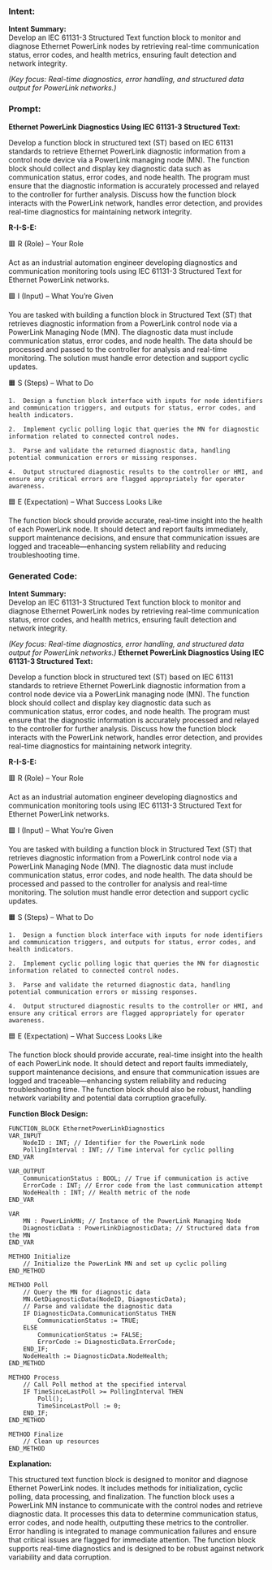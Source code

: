 ### Intent:
**Intent Summary:**  
Develop an IEC 61131-3 Structured Text function block to monitor and diagnose Ethernet PowerLink nodes by retrieving real-time communication status, error codes, and health metrics, ensuring fault detection and network integrity.  

*(Key focus: Real-time diagnostics, error handling, and structured data output for PowerLink networks.)*

### Prompt:
**Ethernet PowerLink Diagnostics Using IEC 61131-3 Structured Text:**

Develop a function block in structured text (ST) based on IEC 61131 standards to retrieve Ethernet PowerLink diagnostic information from a control node device via a PowerLink managing node (MN). The function block should collect and display key diagnostic data such as communication status, error codes, and node health. The program must ensure that the diagnostic information is accurately processed and relayed to the controller for further analysis. Discuss how the function block interacts with the PowerLink network, handles error detection, and provides real-time diagnostics for maintaining network integrity.

**R-I-S-E:**

🟥 R (Role) – Your Role

Act as an industrial automation engineer developing diagnostics and communication monitoring tools using IEC 61131-3 Structured Text for Ethernet PowerLink networks.

🟩 I (Input) – What You’re Given

You are tasked with building a function block in Structured Text (ST) that retrieves diagnostic information from a PowerLink control node via a PowerLink Managing Node (MN). The diagnostic data must include communication status, error codes, and node health. The data should be processed and passed to the controller for analysis and real-time monitoring. The solution must handle error detection and support cyclic updates.

🟧 S (Steps) – What to Do

	1.	Design a function block interface with inputs for node identifiers and communication triggers, and outputs for status, error codes, and health indicators.
 
	2.	Implement cyclic polling logic that queries the MN for diagnostic information related to connected control nodes.
 
	3.	Parse and validate the returned diagnostic data, handling potential communication errors or missing responses.
 
	4.	Output structured diagnostic results to the controller or HMI, and ensure any critical errors are flagged appropriately for operator awareness.

🟦 E (Expectation) – What Success Looks Like

The function block should provide accurate, real-time insight into the health of each PowerLink node. It should detect and report faults immediately, support maintenance decisions, and ensure that communication issues are logged and traceable—enhancing system reliability and reducing troubleshooting time.

### Generated Code:
**Intent Summary:**  
Develop an IEC 61131-3 Structured Text function block to monitor and diagnose Ethernet PowerLink nodes by retrieving real-time communication status, error codes, and health metrics, ensuring fault detection and network integrity.  

*(Key focus: Real-time diagnostics, error handling, and structured data output for PowerLink networks.)*
**Ethernet PowerLink Diagnostics Using IEC 61131-3 Structured Text:**

Develop a function block in structured text (ST) based on IEC 61131 standards to retrieve Ethernet PowerLink diagnostic information from a control node device via a PowerLink managing node (MN). The function block should collect and display key diagnostic data such as communication status, error codes, and node health. The program must ensure that the diagnostic information is accurately processed and relayed to the controller for further analysis. Discuss how the function block interacts with the PowerLink network, handles error detection, and provides real-time diagnostics for maintaining network integrity.

**R-I-S-E:**

🟥 R (Role) – Your Role

Act as an industrial automation engineer developing diagnostics and communication monitoring tools using IEC 61131-3 Structured Text for Ethernet PowerLink networks.

🟩 I (Input) – What You’re Given

You are tasked with building a function block in Structured Text (ST) that retrieves diagnostic information from a PowerLink control node via a PowerLink Managing Node (MN). The diagnostic data must include communication status, error codes, and node health. The data should be processed and passed to the controller for analysis and real-time monitoring. The solution must handle error detection and support cyclic updates.

🟧 S (Steps) – What to Do

	1.	Design a function block interface with inputs for node identifiers and communication triggers, and outputs for status, error codes, and health indicators.
 
	2.	Implement cyclic polling logic that queries the MN for diagnostic information related to connected control nodes.
 
	3.	Parse and validate the returned diagnostic data, handling potential communication errors or missing responses.
 
	4.	Output structured diagnostic results to the controller or HMI, and ensure any critical errors are flagged appropriately for operator awareness.

🟦 E (Expectation) – What Success Looks Like

The function block should provide accurate, real-time insight into the health of each PowerLink node. It should detect and report faults immediately, support maintenance decisions, and ensure that communication issues are logged and traceable—enhancing system reliability and reducing troubleshooting time. The function block should also be robust, handling network variability and potential data corruption gracefully.

**Function Block Design:**

```structuredtext
FUNCTION_BLOCK EthernetPowerLinkDiagnostics
VAR_INPUT
    NodeID : INT; // Identifier for the PowerLink node
    PollingInterval : INT; // Time interval for cyclic polling
END_VAR

VAR_OUTPUT
    CommunicationStatus : BOOL; // True if communication is active
    ErrorCode : INT; // Error code from the last communication attempt
    NodeHealth : INT; // Health metric of the node
END_VAR

VAR
    MN : PowerLinkMN; // Instance of the PowerLink Managing Node
    DiagnosticData : PowerLinkDiagnosticData; // Structured data from the MN
END_VAR

METHOD Initialize
    // Initialize the PowerLink MN and set up cyclic polling
END_METHOD

METHOD Poll
    // Query the MN for diagnostic data
    MN.GetDiagnosticData(NodeID, DiagnosticData);
    // Parse and validate the diagnostic data
    IF DiagnosticData.CommunicationStatus THEN
        CommunicationStatus := TRUE;
    ELSE
        CommunicationStatus := FALSE;
        ErrorCode := DiagnosticData.ErrorCode;
    END_IF;
    NodeHealth := DiagnosticData.NodeHealth;
END_METHOD

METHOD Process
    // Call Poll method at the specified interval
    IF TimeSinceLastPoll >= PollingInterval THEN
        Poll();
        TimeSinceLastPoll := 0;
    END_IF;
END_METHOD

METHOD Finalize
    // Clean up resources
END_METHOD
```

**Explanation:**

This structured text function block is designed to monitor and diagnose Ethernet PowerLink nodes. It includes methods for initialization, cyclic polling, data processing, and finalization. The function block uses a PowerLink MN instance to communicate with the control nodes and retrieve diagnostic data. It processes this data to determine communication status, error codes, and node health, outputting these metrics to the controller. Error handling is integrated to manage communication failures and ensure that critical issues are flagged for immediate attention. The function block supports real-time diagnostics and is designed to be robust against network variability and data corruption.
